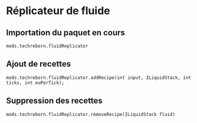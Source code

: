# Réplicateur de fluide

## Importation du paquet en cours
`mods.techreborn.fluidReplicator`

## Ajout de recettes
```zenscript
mods.techreborn.fluidReplicator.addRecipe(int input, ILiquidStack, int ticks, int euPerTick);
```

## Suppression des recettes
```zenscript
mods.techreborn.fluidReplicator.removeRecipe(ILiquidStack fluid)
```